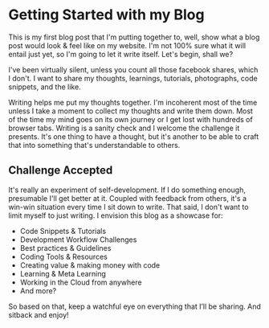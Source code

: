 # Getting Started with my Blog

This is my first blog post that I'm putting together to, well, show what a blog post would look & feel like on my website.
I'm not 100% sure what it will entail just yet, so I'm going to let it write itself. Let's begin, shall we?

I've been virtually silent, unless you count all those facebook shares, which I don't. I want to share my thoughts, learnings,
tutorials, photographs, code snippets, and the like.

Writing helps me put my thoughts together. I'm incoherent most of the time  unless I take a moment to collect my thoughts 
and write them down. Most of the time my mind goes on its own journey or I get lost with hundreds of browser tabs. 
Writing is a sanity check and I welcome the challenge it presents. It's one thing to have a thought, but it's another 
to be able to craft that into something that's understandable to others.

## Challenge Accepted
It's really an experiment of self-development. If I do something enough, presumable I'll get better at it. Coupled with 
feedback from others, it's a win-win situation every time I sit down to write. That said, I don't want to limit myself 
to just writing. I envision this blog as a showcase for:

* Code Snippets & Tutorials
* Development Workflow Challenges
* Best practices & Guidelines
* Coding Tools & Resources
* Creating value & making money with code
* Learning & Meta Learning
* Working in the Cloud from anywhere
* And more?

So based on that, keep a watchful eye on everything that I’ll be sharing. And sitback and enjoy!
